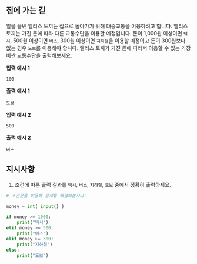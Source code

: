 

## 집에 가는 길

일을 끝낸 엘리스 토끼는 집으로 돌아가기 위해 대중교통을 이용하려고 합니다.
엘리스 토끼는 가진 돈에 따라 다른 교통수단을 이용할 예정입니다.
돈이 1,000원 이상이면 `택시`, 500원 이상이면 `버스`, 300원 이상이면 `지하철`을 이용할 예정이고 돈이 300원보다 없는 경우 `도보`를 이용해야 합니다.
엘리스 토끼가 가진 돈에 따라서 이용할 수 있는 가장 비싼 교통수단을 출력해보세요.

**입력 예시 1**

```
100
```

**출력 예시 1**

```
도보
```

**입력 예시 2**

```
500
```

**출력 예시 2**

```
버스
```

## 지시사항

1. 조건에 따른 출력 결과를 `택시`, `버스`, `지하철`, `도보` 중에서 정확히 출력하세요.

```python
# 조건문을 이용해 문제를 해결해봅시다!

money = int( input() )

if money >= 1000:
    print("택시")
elif money >= 500:    
    print("버스")
elif money >= 300:
    print("지하철")
else:
    print("도보")
```

